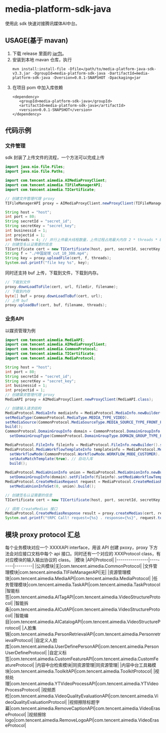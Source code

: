 # media-platform-sdk-java
使用此 sdk 快速对接腾讯媒体AI中台。
## USAGE(基于 mavan)
1. 下载 release 里面的 [jar包](https://github.com/Tencent-media-asset-system-sdk/media-platform-sdk-java/releases/download/3.3.0/media-platform-java-sdk-v3.3.jar)。
2. 安装到本地 mavan 仓库，执行
   ```shell
   mvn install:install-file -Dfile=/path/to/media-platform-java-sdk-v3.3.jar -DgroupId=media-platform-sdk-java -DartifactId=media-platform-sdk-java -Dversion=0.0.1-SNAPSHOT -Dpackaging=jar
   ```
3. 在项目 pom 中加入库依赖
   ```
   <dependency>
      <groupId>media-platform-sdk-java</groupId>
  	  <artifactId>media-platform-sdk-java</artifactId>
  	  <version>0.0.1-SNAPSHOT</version>
   </dependency>
   ```

## 代码示例
### 文件管理
sdk 封装了上传文件的流程，一个方法可以完成上传
```java
import java.nio.file.Files;
import java.nio.file.Paths;

import com.tencent.aimedia.AIMediaProxyClient;
import com.tencent.aimedia.TIFileManagerAPI;
import com.tencent.aimedia.TICertificate;

// 创建文件管理代理 proxy
TIFileManagerAPI proxy = AIMediaProxyClient.newProxyClient(TIFileManagerAPI.class);

String host = "host";
int port = 80;
String secretId = "secret_id";
String secretKey = "secret_key";
int businessid = 1;
int projectid = 1;
int threads = 4; // 并行上传最大线程数量，上传过程占用最大内存 2 * threads * 8M
// 创建签名认证需要的信息
TICertificate cert = new TICertificate(host, port, secretId, secretKey, businessid, projectid);
String f = "./中国足球_cut_10_300.mp4";
String key = proxy.uploadFile(cert, f, threads);
System.out.printf("file key %s", key);
```

同时还支持 buf 上传，下载到文件，下载到内存。
```java
// 下载到文件
proxy.downLoadToFile(cert, url, filedir, filename);
// 下载到内存
byte[] buf = proxy.downLoadToBuf(cert, url);
// 上传 buf
proxy.uploadBuf(cert, buf, filename, threads);
```

### 业务API
以媒资管理为例
```java
import com.tencent.aimedia.MediaAPI;
import com.tencent.aimedia.AIMediaProxyClient;
import com.tencent.aimedia.CommonProtocol;
import com.tencent.aimedia.TICertificate;
import com.tencent.aimedia.MediaProtocol;

String host = "host";
int port = 80;
String secretId = "secret_id";
String secretKey = "secret_key";
int businessid = 1;
int projectid = 1;
// 创建媒资管理代理 proxy
MediaAPI proxy = AIMediaProxyClient.newProxyClient(MediaAPI.class);

// 创建输入请求结构
MediaProtocol.MediaInfo mediainfo = MediaProtocol.MediaInfo.newBuilder().setMediaName(medianame).
setMediaType(CommonProtocol.MediaType.MEDIA_TYPE_VIDEO).
setMediaSource(CommonProtocol.MediaSourceType.MEDIA_SOURCE_TYPE_FRONT_PAGE).
build();
CommonProtocol.DomainGroupInfo domain = CommonProtocol.DomainGroupInfo.newBuilder().
  setDomainGroupType(CommonProtocol.DomainGroupType.DOMAIN_GROUP_TYPE_PUBLIC).build(); // 公开权限

MediaProtocol.FileInfo fileinfo = MediaProtocol.FileInfo.newBuilder().setFileName(filename).setKey(key).build();
MediaProtocol.MediaWorkflowTemplateInfo templateinfo = MediaProtocol.MediaWorkflowTemplateInfo.newBuilder().
  setWorkflowMode(CommonProtocol.WorkflowMode.WORKFLOW_MODE_CUSTOMER). // 用户资源必须配置成 WORKFLOW_MODE_CUSTOMER
  setAutoMatchTemplate(true). // 自动入库
  build();
  
MediaProtocol.MediaUnionInfo union = MediaProtocol.MediaUnionInfo.newBuilder().setMediaInfo(mediainfo).
  setDomainGroupInfo(domain).setFileInfo(fileinfo).setMediaWorkflowTemplateInfo(templateinfo).build();
MediaProtocol.CreateMediasRequest request = MediaProtocol.CreateMediasRequest.newBuilder().
  setMediaUnionInfoSet(0, union).build();

// 创建签名认证需要的信息
TICertificate cert = new TICertificate(host, port, secretId, secretKey, businessid, projectid);

// 调用 CreateMedias 接口
MediaProtocol.CreateMediasResponse result = proxy.createMedias(cert, request);
System.out.printf("tRPC Call! request={%s} . response={%s}", request.toString(), result.toString());
```

## 模块 proxy protocol 汇总
每个业务模块对应一个 XXXXAPI interface，用该 API 创建 pxoxy，proxy 下方法会对应接口文档中每个 api 接口。同时还有一个对应的 XXXProtocol class，有对应模块的输入输出协议的 class。
|模块        |API|Protocol|
|----------------|---------|---------|
|公共模块|无|com.tencent.aimedia.CommonProtocol|
|文件管理模块|com.tencent.aimedia.TIFileManagerAPI|无|
|资源管理模块|com.tencent.aimedia.MediaAPI|com.tencent.aimedia.MediaProtocol|
|任务管理模块|com.tencent.aimedia.TaskAPI|com.tencent.aimedia.TaskProtocol
|智能标签|com.tencent.aimedia.AITagAPI|com.tencent.aimedia.VideoStructureProtocol|
|智能拆条|com.tencent.aimedia.AICutAPI|com.tencent.aimedia.VideoStructureProtocol|
|智能编目|com.tencent.aimedia.AICatalogAPI|com.tencent.aimedia.VideoStructureProtocol|
|人脸集锦|com.tencent.aimedia.PersonRetrievalAPI|com.tencent.aimedia.PersonretrievalProtocol|
|自定义人脸库|com.tencent.aimedia.UserDefinePersonAPI|com.tencent.aimedia.PersonUserDefineProtocol|
|自定义标签|com.tencent.aimedia.CustomFeatureAPI|com.tencent.aimedia.CustomFeatureProtocol|
|内容中台检索模块|同资源管理|同资源管理|
|内容中台工具箱模块|com.tencent.aimedia.ToolkitAPI|com.tencent.aimedia.ToolkitProtocol|
|视频处理|com.tencent.aimedia.YTVideoProcessAPI|com.tencent.aimedia.YTVideoProcessProtocol|
|视频质检|com.tencent.aimedia.VideoQualityEvaluationAPI|com.tencent.aimedia.VideoQualityEvaluationProtocol|
|视频擦除标题字幕|com.tencent.aimedia.RemoveCaptionAPI|com.tencent.aimedia.VideoEraseProtocol|
|视频擦除logo|com.tencent.aimedia.RemoveLogoAPI|com.tencent.aimedia.VideoEraseProtocol|
